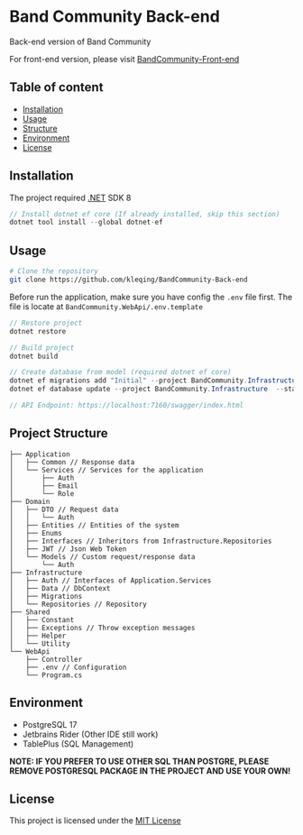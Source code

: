 # Band Community Back-end

Back-end version of Band Community

For front-end version, please visit [BandCommunity-Front-end](https://github.com/kleqing/BandCommunity-Front-end)

## Table of content

- [Installation](#installation)
- [Usage](#usage)
- [Structure](#project-structure)
- [Environment](#environment)
- [License](#license)

## Installation

The project required [.NET](https://dotnet.microsoft.com/en-us/download/dotnet/8.0) SDK 8

```csharp
// Install dotnet ef core (If already installed, skip this section)
dotnet tool install --global dotnet-ef
```

## Usage

```bash
# Clone the repository
git clone https://github.com/kleqing/BandCommunity-Back-end
```

Before run the application, make sure you have config the `.env` file first. The file is locate at `BandCommunity.WebApi/.env.template`

```csharp
// Restore project
dotnet restore

// Build project
dotnet build

// Create database from model (required dotnet ef core)
dotnet ef migrations add "Initial" --project BandCommunity.Infrastructure  --startup-project BandCommunity.WebApi --context ApplicationDbContext
dotnet ef database update --project BandCommunity.Infrastructure  --startup-project BandCommunity.WebApi --context ApplicationDbContext 

// API Endpoint: https://localhost:7160/swagger/index.html
```

## Project Structure
```
├── Application
│   ├── Common // Response data
│   └── Services // Services for the application
│       ├── Auth 
│       ├── Email 
│       └── Role 
├── Domain
│   ├── DTO // Request data
│   │   └── Auth 
│   ├── Entities // Entities of the system
│   ├── Enums 
│   ├── Interfaces // Inheritors from Infrastructure.Repositories
│   ├── JWT // Json Web Token
│   └── Models // Custom request/response data
│       └── Auth
├── Infrastructure
│   ├── Auth // Interfaces of Application.Services
│   ├── Data // DbContext
│   ├── Migrations 
│   └── Repositories // Repository 
├── Shared
│   ├── Constant
│   ├── Exceptions // Throw exception messages
│   ├── Helper 
│   └── Utility
└── WebApi
    ├── Controller
    ├── .env // Configuration
    └── Program.cs

```

## Environment

- PostgreSQL 17
- Jetbrains Rider (Other IDE still work)
- TablePlus (SQL Management)

**NOTE: IF YOU PREFER TO USE OTHER SQL THAN POSTGRE, PLEASE REMOVE POSTGRESQL PACKAGE IN THE PROJECT AND USE YOUR OWN!**

## License

This project is licensed under the [MIT License](https://github.com/kleqing/BandCommunity-Back-end/blob/main/LICENSE)